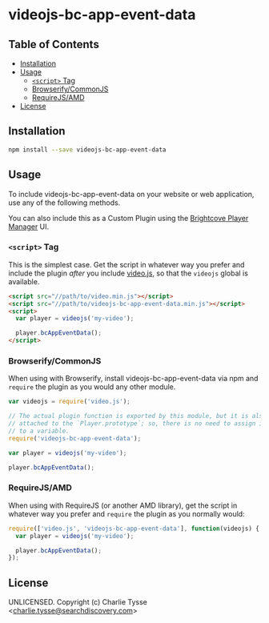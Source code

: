 # videojs-bc-app-event-data



## Table of Contents

<!-- START doctoc generated TOC please keep comment here to allow auto update -->
<!-- DON'T EDIT THIS SECTION, INSTEAD RE-RUN doctoc TO UPDATE -->


- [Installation](#installation)
- [Usage](#usage)
  - [`<script>` Tag](#script-tag)
  - [Browserify/CommonJS](#browserifycommonjs)
  - [RequireJS/AMD](#requirejsamd)
- [License](#license)

<!-- END doctoc generated TOC please keep comment here to allow auto update -->
## Installation

```sh
npm install --save videojs-bc-app-event-data
```

## Usage

To include videojs-bc-app-event-data on your website or web application, use any of the following methods.

You can also include this as a Custom Plugin using the [Brightcove Player Manager]() UI.

### `<script>` Tag

This is the simplest case. Get the script in whatever way you prefer and include the plugin _after_ you include [video.js][videojs], so that the `videojs` global is available.

```html
<script src="//path/to/video.min.js"></script>
<script src="//path/to/videojs-bc-app-event-data.min.js"></script>
<script>
  var player = videojs('my-video');

  player.bcAppEventData();
</script>
```

### Browserify/CommonJS

When using with Browserify, install videojs-bc-app-event-data via npm and `require` the plugin as you would any other module.

```js
var videojs = require('video.js');

// The actual plugin function is exported by this module, but it is also
// attached to the `Player.prototype`; so, there is no need to assign it
// to a variable.
require('videojs-bc-app-event-data');

var player = videojs('my-video');

player.bcAppEventData();
```

### RequireJS/AMD

When using with RequireJS (or another AMD library), get the script in whatever way you prefer and `require` the plugin as you normally would:

```js
require(['video.js', 'videojs-bc-app-event-data'], function(videojs) {
  var player = videojs('my-video');

  player.bcAppEventData();
});
```

## License

UNLICENSED. Copyright (c) Charlie Tysse &lt;charlie.tysse@searchdiscovery.com&gt;


[videojs]: http://videojs.com/
